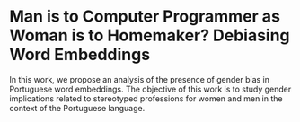 # Man is to Computer Programmer as Woman is to Homemaker? Debiasing Word Embeddings

In this work, we propose an analysis of the presence of gender bias in Portuguese word embeddings. The objective of this work is to study gender implications related to stereotyped professions for women and men in the context of the Portuguese language. 
